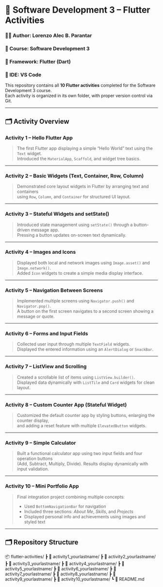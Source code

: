 # 📱 Software Development 3 – Flutter Activities
### 👨‍💻 Author: Lorenzo Alec B. Parantar  
### 📘 Course: Software Development 3  
### 🧠 Framework: Flutter (Dart)  
### 🧩 IDE: VS Code  

This repository contains all **10 Flutter activities** completed for the Software Development 3 course.  
Each activity is organized in its own folder, with proper version control via Git.

---

## 🗂️ Activity Overview

### **Activity 1 – Hello Flutter App**
> The first Flutter app displaying a simple “Hello World” text using the `Text` widget.  
> Introduced the `MaterialApp`, `Scaffold`, and widget tree basics.

---

### **Activity 2 – Basic Widgets (Text, Container, Row, Column)**
> Demonstrated core layout widgets in Flutter by arranging text and containers  
> using `Row`, `Column`, and `Container` for structured UI layout.

---

### **Activity 3 – Stateful Widgets and setState()**
> Introduced state management using `setState()` through a button-driven message app.  
> Pressing a button updates on-screen text dynamically.

---

### **Activity 4 – Images and Icons**
> Displayed both local and network images using `Image.asset()` and `Image.network()`.  
> Added `Icon` widgets to create a simple media display interface.

---

### **Activity 5 – Navigation Between Screens**
> Implemented multiple screens using `Navigator.push()` and `Navigator.pop()`.  
> A button on the first screen navigates to a second screen showing a message or quote.

---

### **Activity 6 – Forms and Input Fields**
> Collected user input through multiple `TextField` widgets.  
> Displayed the entered information using an `AlertDialog` or `SnackBar`.

---

### **Activity 7 – ListView and Scrolling**
> Created a scrollable list of items using `ListView.builder()`.  
> Displayed data dynamically with `ListTile` and `Card` widgets for clean layout.

---

### **Activity 8 – Custom Counter App (Stateful Widget)**
> Customized the default counter app by styling buttons, enlarging the counter display,  
> and adding a reset feature with multiple `ElevatedButton` widgets.

---

### **Activity 9 – Simple Calculator**
> Built a functional calculator app using two input fields and four operation buttons  
> (Add, Subtract, Multiply, Divide). Results display dynamically with input validation.

---

### **Activity 10 – Mini Portfolio App**
> Final integration project combining multiple concepts:  
> - Used `BottomNavigationBar` for navigation  
> - Included three sections: *About Me*, *Skills*, and *Projects*  
> - Displayed personal info and achievements using images and styled text

---

## 🗂️ Repository Structure
📦 flutter-activities/
 ┣ 📂 activity1_yourlastname/
 ┣ 📂 activity2_yourlastname/
 ┣ 📂 activity3_yourlastname/
 ┣ 📂 activity4_yourlastname/
 ┣ 📂 activity5_yourlastname/
 ┣ 📂 activity6_yourlastname/
 ┣ 📂 activity7_yourlastname/
 ┣ 📂 activity8_yourlastname/
 ┣ 📂 activity9_yourlastname/
 ┣ 📂 activity10_yourlastname/
 ┗ 📜 README.md
